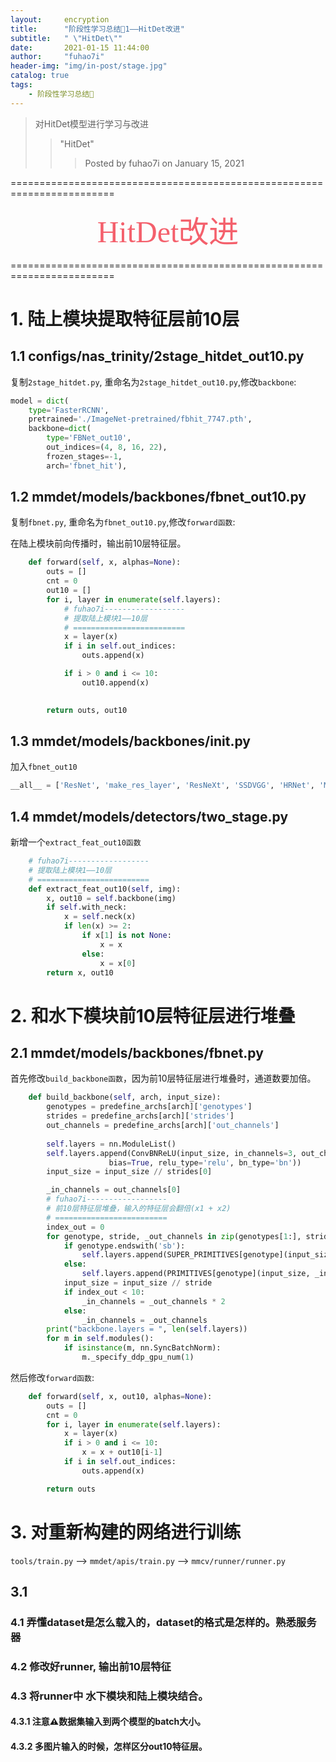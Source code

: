 ```yaml
---
layout:     encryption
title:      "阶段性学习总结🔑1——HitDet改进"
subtitle:   " \"HitDet\""
date:       2021-01-15 11:44:00
author:     "fuhao7i"
header-img: "img/in-post/stage.jpg"
catalog: true
tags:
    - 阶段性学习总结🔑
---
```


> 对HitDet模型进行学习与改进
>> "HitDet"
>>> Posted by fuhao7i on January 15, 2021

========================================================================
                                                                          
<center><font face='黑体' color='#F4606C' size= 12 >HitDet改进</font></center>      
                                                                         
========================================================================

# 1. 陆上模块提取特征层前10层

## 1.1 configs/nas_trinity/2stage_hitdet_out10.py

复制`2stage_hitdet.py`, 重命名为`2stage_hitdet_out10.py`,修改`backbone`: 

```python
model = dict(
    type='FasterRCNN',
    pretrained='./ImageNet-pretrained/fbhit_7747.pth',
    backbone=dict(
        type='FBNet_out10',
        out_indices=(4, 8, 16, 22),
        frozen_stages=-1,
        arch='fbnet_hit'),
```

## 1.2 mmdet/models/backbones/fbnet_out10.py

复制`fbnet.py`, 重命名为`fbnet_out10.py`,修改`forward函数`:

在陆上模块前向传播时，输出前10层特征层。
```python
    def forward(self, x, alphas=None):
        outs = []
        cnt = 0
        out10 = []
        for i, layer in enumerate(self.layers):
            # fuhao7i------------------
            # 提取陆上模块1——10层
            # =========================
            x = layer(x)
            if i in self.out_indices:
                outs.append(x)

            if i > 0 and i <= 10:
                out10.append(x)
                

        return outs, out10
```

## 1.3 mmdet/models/backbones/__init__.py

加入`fbnet_out10`
```python
__all__ = ['ResNet', 'make_res_layer', 'ResNeXt', 'SSDVGG', 'HRNet', 'MobileNetV2', 'DetNas', 'FBNet', 'MnasNet', 'FBNet_out10']
```

## 1.4 mmdet/models/detectors/two_stage.py

新增一个`extract_feat_out10函数`

```python
    # fuhao7i------------------
    # 提取陆上模块1——10层
    # =========================
    def extract_feat_out10(self, img):
        x, out10 = self.backbone(img)
        if self.with_neck:
            x = self.neck(x)
            if len(x) >= 2:
                if x[1] is not None:
                    x = x
                else:
                    x = x[0]
        return x, out10
```

# 2. 和水下模块前10层特征层进行堆叠

## 2.1 mmdet/models/backbones/fbnet.py

首先修改`build_backbone函数`，因为前10层特征层进行堆叠时，通道数要加倍。

```python
    def build_backbone(self, arch, input_size):
        genotypes = predefine_archs[arch]['genotypes'] 
        strides = predefine_archs[arch]['strides'] 
        out_channels = predefine_archs[arch]['out_channels']
        
        self.layers = nn.ModuleList()
        self.layers.append(ConvBNReLU(input_size, in_channels=3, out_channels=out_channels[0], kernel_size=3, stride=strides[0], padding=1, 
                      bias=True, relu_type='relu', bn_type='bn'))
        input_size = input_size // strides[0]

        _in_channels = out_channels[0]
        # fuhao7i------------------
        # 前10层特征层堆叠，输入的特征层会翻倍(x1 + x2)
        # =========================
        index_out = 0
        for genotype, stride, _out_channels in zip(genotypes[1:], strides[1:], out_channels[1:]):
            if genotype.endswith('sb'):
                self.layers.append(SUPER_PRIMITIVES[genotype](input_size, _in_channels, _out_channels, stride))
            else:
                self.layers.append(PRIMITIVES[genotype](input_size, _in_channels, _out_channels, stride))
            input_size = input_size // stride
            if index_out < 10:
                _in_channels = _out_channels * 2
            else:
                _in_channels = _out_channels
        print("backbone.layers = ", len(self.layers))
        for m in self.modules():
            if isinstance(m, nn.SyncBatchNorm):
                m._specify_ddp_gpu_num(1)
```

然后修改`forward函数`:

```python
    def forward(self, x, out10, alphas=None):
        outs = []
        cnt = 0
        for i, layer in enumerate(self.layers):
            x = layer(x)
            if i > 0 and i <= 10:
                x = x + out10[i-1]
            if i in self.out_indices:
                outs.append(x)

        return outs
```

# 3. 对重新构建的网络进行训练

`tools/train.py` --> `mmdet/apis/train.py` --> `mmcv/runner/runner.py`

## 3.1 

### 4.1 弄懂dataset是怎么载入的，dataset的格式是怎样的。熟悉服务器

### 4.2 修改好runner, 输出前10层特征

### 4.3 将runner中 水下模块和陆上模块结合。
#### 4.3.1 注意⚠️数据集输入到两个模型的batch大小。
#### 4.3.2 多图片输入的时候，怎样区分out10特征层。
